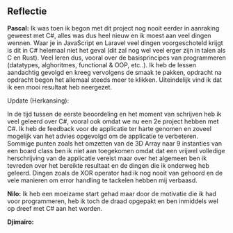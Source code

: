 ## Reflectie

**Pascal:**
Ik was toen ik begon met dit project nog nooit eerder in aanraking geweest met C#, alles was dus heel nieuw en ik moest aan veel dingen wennen. Waar je in JavaScript en Laravel veel dingen voorgeschoteld krijgt is dit in C# helemaal niet het geval (dit zal nog wel veel erger zijn in talen als C en Rust). Veel leren dus, vooral over de basisprincipes van programmeren (datatypes, alghoritmes, functional & OOP, etc..). Ik heb de lessen aandachtig gevolgd en kreeg vervolgens de smaak te pakken, opdracht na opdracht begon het allemaal steeds meer te klikken. Uiteindelijk vind ik dat ik een mooi resultaat heb neergezet.

Update (Herkansing):

In de tijd tussen de eerste beoordeling en het moment van schrijven heb ik veel geleerd over C#, vooral ook omdat we nu een 2e project hebben met C#. Ik heb de feedback voor de applicatie ter harte genomen en zoveel mogelijk van het advies opgevolgd om de applicatie te verbeteren. Sommige punten zoals het omzetten van de 3D Array naar 9 instanties van een board class ben ik niet aan toegekomen omdat dat een vrijwel volledige herschrijving van de applicatie vereist maar over het algemeen ben ik tevreden over het bereikte resultaat en de dingen die ik onderweg heb geleerd. Dingen zoals de XOR operator had ik nog nooit van gehoord en de vele manieren om error handling te tackelen hebben mij verbaasd.

**Nilo:**
Ik heb een moeizame start gehad maar door de motivatie die ik had voor programmeren, heb ik toch de draad opgepakt en ben inmiddels wel op dreef met C# aan het worden.

**Djimairo:**
